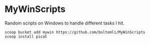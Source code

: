 # MyWinScripts

Random scripts on Windows to handle different tasks I hit.

```
scoop bucket add mywin https://github.com/boltomli/MyWinScripts
scoop install picat
```

